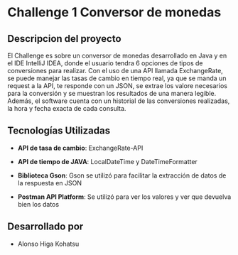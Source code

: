 
<h1>Challenge 1 Conversor de monedas</h1>
<h2>Descripcion del proyecto</h2>
El Challenge es sobre un conversor de monedas desarrollado en Java y en el IDE IntelliJ IDEA, donde el usuario tendra 6 opciones de tipos de conversiones para realizar. Con el uso de una API llamada ExchangeRate, se puede manejar las tasas de cambio en tiempo real, ya que se manda un request a la API,
te responde con un JSON, se extrae los valore necesarios para la conversión y se muestran los resultados de una manera legible. Además, el software cuenta con un historial de las conversiones realizadas, la hora y fecha exacta de cada consulta.

<h2>Tecnologías Utilizadas</h2>

  - **API de tasa de cambio**: ExchangeRate-API
  
  - **API de tiempo de JAVA**: LocalDateTime y DateTimeFormatter
    
  - **Biblioteca Gson**: Gson se utilizó para facilitar la extracción de datos de la respuesta en JSON

  - **Postman API Platform**: Se utilizó para ver los valores y ver que devuelva bien los datos

<h2>Desarrollado por</h2>

  -  Alonso Higa Kohatsu
  
